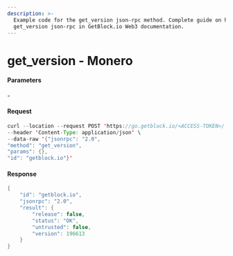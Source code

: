 ```yaml
---
description: >-
  Example code for the get_version json-rpc method. Сomplete guide on how to use
  get_version json-rpc in GetBlock.io Web3 documentation.
---
```


# get\_version - Monero

#### Parameters

\-

#### Request

```java
curl --location --request POST 'https://go.getblock.io/<ACCESS-TOKEN>/' \
--header 'Content-Type: application/json' \
--data-raw '{"jsonrpc": "2.0",
"method": "get_version",
"params": {},
"id": "getblock.io"}'
```

#### Response

```java
{
    "id": "getblock.io",
    "jsonrpc": "2.0",
    "result": {
        "release": false,
        "status": "OK",
        "untrusted": false,
        "version": 196613
    }
}
```
